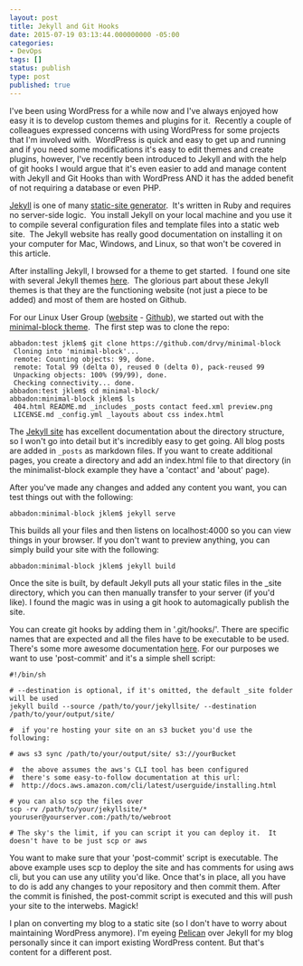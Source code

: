 ```yaml
---
layout: post
title: Jekyll and Git Hooks
date: 2015-07-19 03:13:44.000000000 -05:00
categories:
- DevOps
tags: []
status: publish
type: post
published: true
---
```


I've been using WordPress for a while now and I've always enjoyed how easy it is to develop custom themes and plugins for it.  Recently a couple of colleagues expressed concerns with using WordPress for some projects that I'm involved with.  WordPress is quick and easy to get up and running and if you need some modifications it's easy to edit themes and create plugins, however, I've recently been introduced to Jekyll and with the help of git hooks I would argue that it's even easier to add and manage content with Jekyll and Git Hooks than with WordPress AND it has the added benefit of not requiring a database or even PHP.

[Jekyll](http://jekyllrb.com/) is one of many [static-site generator](https://www.staticgen.com/).  It's written in Ruby and requires no server-side logic.  You install Jekyll on your local machine and you use it to compile several configuration files and template files into a static web site.  The Jekyll website has really good documentation on installing it on your computer for Mac, Windows, and Linux, so that won't be covered in this article.

After installing Jekyll, I browsed for a theme to get started.  I found one site with several Jekyll themes [here](http://jekyllthemes.org/).  The glorious part about these Jekyll themes is that they are the functioning website (not just a piece to be added) and most of them are hosted on Github.

For our Linux User Group ([website](http://www.evlug.com) - [Github](https://github.com/EV-LUG)), we started out with the [minimal-block theme](https://github.com/drvy/minimal-block).  The first step was to clone the repo:

```
abbadon:test jklem$ git clone https://github.com/drvy/minimal-block
 Cloning into 'minimal-block'...
 remote: Counting objects: 99, done.
 remote: Total 99 (delta 0), reused 0 (delta 0), pack-reused 99
 Unpacking objects: 100% (99/99), done.
 Checking connectivity... done.
abbadon:test jklem$ cd minimal-block/
abbadon:minimal-block jklem$ ls
 404.html README.md _includes _posts contact feed.xml preview.png
 LICENSE.md _config.yml _layouts about css index.html
```

The [Jekyll site](http://jekyllrb.com/docs/structure/) has excellent documentation about the directory structure, so I won't go into detail but it's incredibly easy to get going.  All blog posts are added in `_posts` as markdown files.  If you want to create additional pages, you create a directory and add an index.html file to that directory (in the minimalist-block example they have a 'contact' and 'about' page).

After you've made any changes and added any content you want, you can test things out with the following:

```
abbadon:minimal-block jklem$ jekyll serve
```

This builds all your files and then listens on localhost:4000 so you can view things in your browser.  If you don't want to preview anything, you can simply build your site with the following:

```
abbadon:minimal-block jklem$ jekyll build
```

Once the site is built, by default Jekyll puts all your static files in the _site directory, which you can then manually transfer to your server (if you'd like).  I found the magic was in using a git hook to automagically publish the site.

You can create git hooks by adding them in '.git/hooks/'.  There are specific names that are expected and all the files have to be executable to be used.  There's some more awesome documentation [here](https://git-scm.com/book/en/v2/Customizing-Git-Git-Hooks).  For our purposes we want to use 'post-commit' and it's a simple shell script:

```
#!/bin/sh

# --destination is optional, if it's omitted, the default _site folder will be used
jekyll build --source /path/to/your/jekyllsite/ --destination /path/to/your/output/site/

#  if you're hosting your site on an s3 bucket you'd use the following:

# aws s3 sync /path/to/your/output/site/ s3://yourBucket

#  the above assumes the aws's CLI tool has been configured
#  there's some easy-to-follow documentation at this url:
#  http://docs.aws.amazon.com/cli/latest/userguide/installing.html

# you can also scp the files over
scp -rv /path/to/your/jekyllsite/* youruser@yourserver.com:/path/to/webroot

# The sky's the limit, if you can script it you can deploy it.  It doesn't have to be just scp or aws
```

You want to make sure that your 'post-commit' script is executable.  The above example uses scp to deploy the site and has comments for using aws cli, but you can use any utility you'd like.  Once that's in place, all you have to do is add any changes to your repository and then commit them.  After the commit is finished, the post-commit script is executed and this will push your site to the interwebs.  Magick!

I plan on converting my blog to a static site (so I don't have to worry about maintaining WordPress anymore).  I'm eyeing [Pelican](http://blog.getpelican.com/) over Jekyll for my blog personally since it can import existing WordPress content.  But that's content for a different post.
